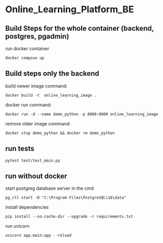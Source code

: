 # Online_Learning_Platform_BE

## Build Steps for the whole container (backend, postgres, pgadmin)

run docker container

```
docker compose up
```

## Build steps only the backend

build newer image command:

```
docker build -t  online_learning_image .
```

docker run command:

```
docker run -d --name demo_python -p 8000:8000 online_learning_image
```

remove older image command:

```
docker stop demo_python && docker rm demo_python
```

## run tests

```
pytest test/test_main.py
```

## run without docker

start postgreg database server in the cmd

```
pg_ctl start -D "C:\Program Files\PostgreSQL\16\data"
```

install dependencies

```
pip install --no-cache-dir --upgrade -r requirements.txt
```

run uvicorn

```
uvicorn app.main:app --reload
```
